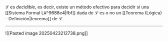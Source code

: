 $\mathcal{L}$ es _decidible_, es decir, existe un método efectivo para decidir si una [[Sistema Formal L#^9688e4|fbf]] dada de $\mathcal{L}$ es o no un [[Teorema (Lógica) - Definición|teorema]] de $\mathcal{L}$.
***
![[Pasted image 20250423212738.png]]

